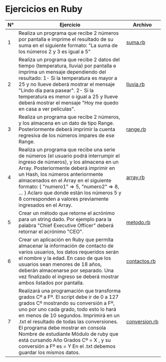 # Ejercicios en Ruby

| N° | Ejercicio | Archivo |
| ------ | ------ | ------ |
|1|Realiza un programa que recibe 2 números por pantalla e imprime el resultado de su suma en el siguiente formato:  "La suma de los números 2 y 3 es igual a 5"|[suma.rb](/suma.rb)|
|2|Realiza un programa que recibe 2 datos del tiempo (temperatura, lluvia) por pantalla e imprima un mensaje dependiendo del resultado: 1- Si la temperatura es mayor a 25 y no llueve deberá mostrar el mensaje "Lindo día para pasear". 2- Si la temperatura es menor o igual a 25 y llueve deberá mostrar el mensaje "Hoy me quedo en casa a ver películas".|[lluvia.rb](/lluvia.rb)|
|3|Realiza un programa que recibe 2 números, y los almacena en un dato de tipo Range. Posteriormente deberá imprimir la cuenta regresiva de los números impares de ese Range.|[range.rb](/range.rb)|
|4|Realiza un programa que recibe una serie de números (el usuario podrá interrumpir el ingreso de números), y los almacena en un Array. Posteriormente deberá imprimir en un Hash, los números anteriormente almacenados en el Array en el siguiente formato: { "numero1" => 5, "numero2" => 8, … } Aclaro que donde están los números 5 y 8 corresponden a valores previamente ingresados en el Array.|[array.rb](/array.rb)|
|5|Crear un método que retorne el acrónimo para un string dado. Por ejemplo para la palabra "Chief Executive Officer" deberá retornar el acrónimo "CEO".|[metodo.rb](/metodo.rb)|
|6|Crear un aplicación en Ruby que permita almacenar la información de contacto de varios usuarios, los datos requeridos serán el nombre y la edad. En caso de que los usuarios sean menores de 18 años, deberán almacenarse por separado. Una vez finalizado el ingreso se deberá mostrar ambos listados por pantalla.|[contactos.rb](/contactos.rb)|
|7|Realizará una programación que transforma grados Cº a Fº. El script debe ir de 0 a 127 grados Cº mostrando su conversión a Fº, uno por uno cada grado, todo esto lo hará en menos de 10 segundos. Imprimirá en un .txt el resultado de todas las conversiones. El programa debe mostrar en consola Nombre de estudiante Módulo de ruby que está cursando Año Grados Cº = X , y su conversión a Fº es = Y En el .txt debemos guardar los mismos datos.|[conversion.rb](/conversion.rb)|
